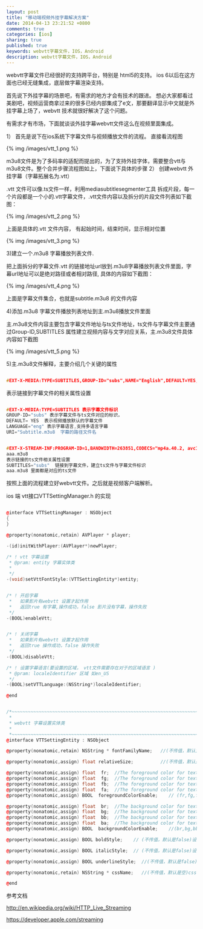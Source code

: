 ```yaml
---
layout: post
title: "移动端视频外挂字幕解决方案"
date: 2014-04-13 23:21:52 +0800
comments: true
categories: [ios]
sharing: true
published: true  
keywords: webvtt字幕文件，IOS，Android
description: webvtt字幕文件，IOS，Android
---
```


webvtt字幕文件已经很好的支持跨平台，特别是 html5的支持。 ios 6以后在这方面也已经无缝集成，底层做字幕渲染支持。
<!--more-->

首先说下外挂字幕的场景吧，有需求的地方才会有技术的跟进。 想必大家都看过美剧吧，视频运营商拿过来的很多已经内部集成了e文，那要翻译显示中文就是外挂字幕上场了，webvtt 技术就很好解决了这个问题。

有需求才有市场，下面就谈谈外挂字幕webvtt文件这么在视频里面集成。


1） 首先是说下在ios系统下字幕文件与视频播放文件的流程。 直接看流程图

{% img /images/vtt_1.png %} 

m3u8文件是为了多码率的适配而提出的，为了支持外挂字体，需要整合vtt与m3u8文件。整个合并步骤流程图如上，下面说下具体的步骤
2） 创建webvtt 外挂字幕（字幕拓展名为.vtt）

.vtt 文件可以像.ts文件一样，利用mediasubtitlesegmenter工具
拆成片段，每一个片段都是一个小的.vtt字幕文件，.vtt文件内容以及拆分的片段文件列表如下截图：

{% img /images/vtt_2.png %} 


上面是具体的.vtt 文件内容， 有起始时间，结束时间，显示相对位置


{% img /images/vtt_3.png %} 
    
3)建立一个.m3u8 字幕播放列表文件.
	
把上面拆分的字幕文件.vtt 的链接地址url放到.m3u8字幕播放列表文件里面，字幕url地址可以是绝对路径或者相对路径, 具体的内容如下截图：
     
{% img /images/vtt_4.png %}

上面是字幕文件集合，也就是subtitle.m3u8 的文件内容

4)添加.m3u8 字幕文件播放列表地址到主.m3u8播放文件里面
	
主.m3u8文件内容主要包含字幕文件地址与ts文件地址，ts文件与字幕文件主要通过Group-ID,SUBTITLES 属性建立视频内容与文字对应关系，主.m3u8文件具体内容如下截图

{% img /images/vtt_5.png %}

5)主.m3u8文件解释，主要介绍几个关键的属性

``` c++

#EXT-X-MEDIA:TYPE=SUBTITLES,GROUP-ID="subs",NAME="English",DEFAULT=YES,AUTOSELECT=YES,FORCED=NO,LANGUAGE="eng",URI="Subtitle.m3u8" 

```

表示链接到字幕文件的相关属性设置

``` c++

#EXT-X-MEDIA:TYPE=SUBTITLES 表示字幕文件标识 
GROUP-ID="subs" 表示字幕文件与ts文件对应的标识，
DEFAULT= YES  表示视频播放默认的字幕文件 
LANGUAGE="eng" 表示字幕语言,支持多语言字幕
URI="Subtitle.m3u8  字幕的路径文件名


#EXT-X-STREAM-INF:PROGRAM-ID=1,BANDWIDTH=263851,CODECS="mp4a.40.2, avc1.4d400d",RESOLUTION=416x234,AUDIO="bipbop_audio",SUBTITLES="subs" 
aaa.m3u8  
表示链接的ts文件相关属性设置
SUBTITLES="subs"  链接到字幕文件，建立ts文件与字幕文件标识
aaa.m3u8 里面都是对应的ts文件

```

按照上面的流程建立好webvtt文件。之后就是视频客户端解析。


ios 端 vtt接口VTTSettingManager.h 的实现

``` c++

@interface VTTSettingManager : NSObject
{
}

@property(nonatomic,retain) AVPlayer * player;

-(id)initWithPlayer:(AVPlayer*)newPlayer;

/* ! vtt 字幕设置
 * @pram: entity 字幕实体类
 *
 */
-(void)setVttFontStyle:(VTTSettingEntity*)entity;


/* ! 开启字幕
 *   如果影片有webvtt 设置才起作用
 *   返回true 有字幕,操作成功，false 影片没有字幕，操作失败
 */
-(BOOL)enableVtt;


/* ! 关闭字幕
 *   如果影片有webvtt 设置才起作用
 *   返回true 操作成功，false 操作失败
 */
-(BOOL)disableVtt;

/* ! 设置字幕语言(要设置的区域， vtt文件需要存在对于的区域语言 )
 * @pram: localeIdentifier 区域 如en_US
 */
-(BOOL)setVTTLanguage:(NSString*)localeIdentifier;

@end

```


``` c++

/*~~~~~~~~~~~~~~~~~~~~~~~~~~~~~~~~~~~~~~~~~~~~~~~~~~~~~~~~~~~~~~~~~~~~~~~~~~~~~~
 *
 * webvtt 字幕设置实体类
 *
 *~~~~~~~~~~~~~~~~~~~~~~~~~~~~~~~~~~~~~~~~~~~~~~~~~~~~~~~~~~~~~~~~~~~~~~~~~~~~~*/
@interface VTTSettingEntity : NSObject

@property(nonatomic,retain) NSString * fontFamilyName;   //(不传值，默认为空) 字体家族

@property(nonatomic,assign) float relativeSize;          //(不传值，默认是100) 字体相对大小 如：relativeSize ==120 表示字体大小为原来的120%

@property(nonatomic,assign) float  fr;  //The foreground color for text,representing r  0.0-1.0
@property(nonatomic,assign) float  fg;  //The foreground color for text,representing g  0.0-1.0
@property(nonatomic,assign) float  fb;  //The foreground color for text,representing b  0.0-1.0
@property(nonatomic,assign) float  fa;  //The foreground color for text,representing a  0.0-1.0
@property(nonatomic,assign) BOOL  foregroundColorEnable;    // (fr,fg,fb,fa传了值，foregroundColorEnable设置为true，默认是false)foreground color enable;

@property(nonatomic,assign) float  br;  //The background color for text,representing r  0.0-1.0
@property(nonatomic,assign) float  bg;  //The background color for text,representing g  0.0-1.0
@property(nonatomic,assign) float  bb;  //The background color for text,representing b  0.0-1.0
@property(nonatomic,assign) float  ba;  //The background color for text,representing a  0.0-1.0
@property(nonatomic,assign) BOOL  backgroundColorEnable;    //(br,bg,bb,ba传了值，backgroundColorEnable设置为true，默认是false) background color enable;

@property(nonatomic,assign) BOOL boldStyle;    // (不传值，默认是false)设置粗体

@property(nonatomic,assign) BOOL italicStyle;  // (不传值，默认是false)设置斜体

@property(nonatomic,assign) BOOL underlineStyle;  //(不传值，默认是false)设置下划线

@property(nonatomic,retain) NSString * cssName;   //(不传值，默认是空)css style name;

@end

```


参考文档

http://en.wikipedia.org/wiki/HTTP_Live_Streaming

https://developer.apple.com/streaming



